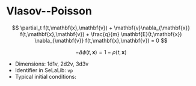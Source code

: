 # Vlasov--Poisson

$$
\partial_t f(t,\mathbf{x},\mathbf{v}) + 
\mathbf{v}\nabla_{\mathbf{x}} f(t,\mathbf{x},\mathbf{v}) + 
\frac{q}{m} \mathbf{E}(t,\mathbf{x}) \nabla_{\mathbf{v}} f(t,\mathbf{x},\mathbf{v}) = 0
$$

$$
-\Delta \phi(t,\mathbf{x}) =  1- \rho(t, \mathbf{x})
$$

- Dimensions: 1d1v, 2d2v, 3d3v
- Identifier in SeLaLib: `vp`
- Typical initial conditions:

```{tableofcontents}
```
